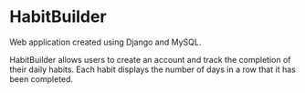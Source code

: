 # HabitBuilder
Web application created using Django and MySQL. 

HabitBuilder allows users to create an account and track the completion of their daily habits. Each habit displays the number of days in a row that it has been completed.
